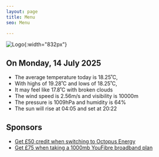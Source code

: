 ```yaml
---
layout: page
title: Menu
seo: Menu

---
```


![Logo](/images/logo.jpg){:width="832px"}

<!-- weather_marker starts -->
## On Monday, 14 July 2025

- The average temperature today is 18.25˚C,
- With highs of 19.28˚C and lows of 18.25˚C,
- It may feel like 17.8˚C with broken clouds
- The wind speed is 2.56m/s and visibility is 10000m
- The pressure is 1009hPa and humidity is 64%
- The sun will rise at 04:05 and set at 20:22

<!-- weather_marker ends -->

## Sponsors

- [Get £50 credit when switching to Octopus Energy](https://bit.ly/3oD1nnS)
- [Get £75 when taking a 1000mb YouFibre broadband plan](https://aklam.io/91zWhU?)
